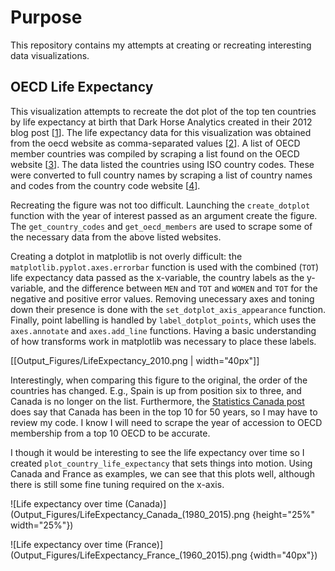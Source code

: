 # Purpose
This repository contains my attempts at creating or recreating interesting data visualizations.

## OECD Life Expectancy
This visualization attempts to recreate the dot plot of the top ten countries by life expectancy at birth that Dark Horse Analytics created in their 2012 blog post [[1](https://www.darkhorseanalytics.com/blog/too-many-bars)]. The life expectancy data for this visualization was obtained from the oecd website as comma-separated values [[2](https://data.oecd.org/healthstat/life-expectancy-at-birth.htm)]. A list of OECD member countries was compiled by scraping a list found on the OECD website [[3](https://www.oecd.org/about/members-and-partners/)]. The data listed the countries using ISO country codes. These were converted to full country names by scraping a list of country names and codes from the country code website [[4](https://www.countrycode.org/)].

Recreating the figure was not too difficult. Launching the `create_dotplot` function with the year of interest passed as an argument create the figure. The `get_country_codes` and `get_oecd_members` are used to scrape some of the necessary data from the above listed websites.

Creating a dotplot in matplotlib is not overly difficult: the `matplotlib.pyplot.axes.errorbar` function is used with the combined (`TOT`) life expectancy data passed as the x-variable, the country labels as the y-variable, and the difference between `MEN` and `TOT` and `WOMEN` and `TOT` for the negative and positive error values. Removing unecessary axes and toning down their presence is done with the `set_dotplot_axis_appearance` function. Finally, point labelling is handled by `label_dotplot_points`, which uses the `axes.annotate` and `axes.add_line` functions. Having a basic understanding of how transforms work in matplotlib was necessary to place these labels.

[[Output_Figures/LifeExpectancy_2010.png | width="40px"]]

Interestingly, when comparing this figure to the original, the order of the countries has changed. E.g., Spain is up from position six to three, and Canada is no longer on the list. Furthermore, the [Statistics Canada post](https://www150.statcan.gc.ca/n1/pub/82-624-x/2011001/article/11427-eng.htm) does say that Canada has been in the top 10 for 50 years, so I may have to review my code. I know I will need to scrape the year of accession to OECD membership from a top 10 OECD to be accurate.

I though it would be interesting to see the life expectancy over time so I created `plot_country_life_expectancy` that sets things into motion. Using Canada and France as examples, we can see that this plots well, although there is still some fine tuning required on the x-axis.

![Life expectancy over time (Canada)](Output_Figures/LifeExpectancy_Canada_(1980_2015).png {height="25%" width="25%"})

![Life expectancy over time (France)](Output_Figures/LifeExpectancy_France_(1960_2015).png {width="40px"})

